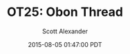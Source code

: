 ---
layout: podcast
title: "OT25: Obon Thread"
author: Scott Alexander
description: https://slatestarcodex.com/2015/08/05/ot25-obon-thread/
date: 2015-08-05 01:47:00 PDT
length: 194597
duration: 49
guid: ot25-obon-thread
---